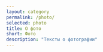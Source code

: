 ```yaml
---
layout: category
permalink: /photo/
selected: photo
title: О фото
short: Фото
description: "Тексты о фотографии"
---
```

